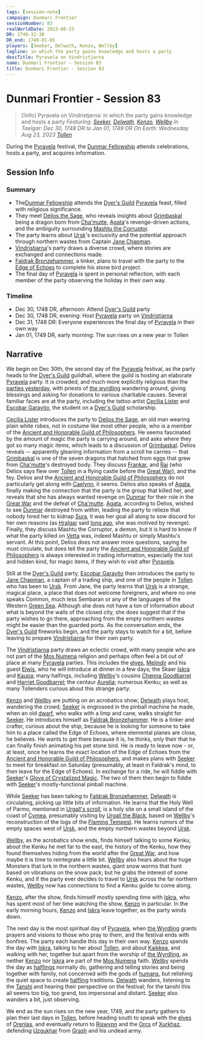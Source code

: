 ```yaml
---
tags: [session-note]
campaign: Dunmari Frontier
sessionNumber: 83
realWorldDate: 2023-08-23
DR: 1748-12-30
DR_end: 1749-01-01
players: [Seeker, Delwath, Kenzo, Wellby]
tagline: in which the party gains knowledge and hosts a party
descTitle: Pyravela on Vindristjarna
name: Dunmari Frontier - Session 83
title: Dunmari Frontier - Session 83
---
```

# Dunmari Frontier - Session 83

>[!info] Pyravela on Vindristjarna: in which the party gains knowledge and hosts a party
> *Featuring: [Seeker](<../../../people/pcs/dunmar-fellowship/seeker.md>), [Delwath](<../../../people/pcs/dunmar-fellowship/delwath.md>), [Kenzo](<../../../people/pcs/dunmar-fellowship/kenzo.md>), [Wellby](<../../../people/pcs/dunmar-fellowship/wellby.md>)*
> *In Taelgar: Dec 30, 1748 DR to Jan 01, 1749 DR*
> *On Earth: Wednesday Aug 23, 2023*
> *[Tollen](<../../../gazetteer/western-green-sea/tollen/tollen.md>)*

During the [Pyravela](<../../../time/holidays-and-festivals/pyravela.md>) festival, the [Dunmar Fellowship](<../../../people/pcs/dunmar-fellowship/dunmar-fellowship.md>) attends celebrations, hosts a party, and acquires information.

## Session Info
### Summary
- The[Dunmar Fellowship](<../../../people/pcs/dunmar-fellowship/dunmar-fellowship.md>) attends the [Dyer's Guild](<../../../groups/tollen-guilds/dyer-s-guild.md>) [Pyravela](<../../../time/holidays-and-festivals/pyravela.md>) feast, filled with religious significance.
- They meet [Delios the Sage](<../../../people/tollenders/delios-the-sage.md>), who reveals insights about [Grimbaskal](<../../../people/other-nonhumans/mezzar.md>) being a dragon born from [Cha'mutte](<../../../people/extraplanar-powers/cha-mutte.md>), [Agata](<../../../people/fey/agata.md>)'s revenge-driven actions, and the ambiguity surrounding [Mashtu the Corruptor](<../../../people/extraplanar-powers/mashtu-the-corruptor.md>). 
- The party learns about [Ursk](<../../../gazetteer/northern-green-sea/ursk.md>)'s exclusivity and the potential approach through northern wastes from Captain [Jane Chapman](<../../../people/tollenders/jane-chapman.md>).
- [Vindristjarna](<../../../things/ships/vindristjarna.md>)'s party draws a diverse crowd, where stories are exchanged and connections made.
- [Faldrak Bronzehammer](<../../../people/dwarves/faldrak-bronzehammer.md>), a tinker, plans to travel with the party to the [Edge of Echoes](<../../../gazetteer/western-green-sea/cymea/edge-of-echoes.md>) to complete his stone bird project.
- The final day of [Pyravela](<../../../time/holidays-and-festivals/pyravela.md>) is spent in personal reflection, with each member of the party observing the holiday in their own way.

### Timeline
- Dec 30, 1748 DR, afternoon: Attend [Dyer's Guild](<../../../groups/tollen-guilds/dyer-s-guild.md>) party
- Dec 30, 1748 DR, evening: Host [Pyravela](<../../../time/holidays-and-festivals/pyravela.md>) party on [Vindristjarna](<../../../things/ships/vindristjarna.md>)
- Dec 31, 1748 DR: Everyone experiences the final day of [Pyravela](<../../../time/holidays-and-festivals/pyravela.md>) in their own way
- Jan 01, 1749 DR, early morning: The sun rises on a new year in Tollen

## Narrative
We begin on Dec 30th, the second day of the [Pyravela](<../../../time/holidays-and-festivals/pyravela.md>) festival, as the party heads to the [Dyer's Guild](<../../../groups/tollen-guilds/dyer-s-guild.md>) guildhall, where the guild is hosting an elaborate [Pyravela](<../../../time/holidays-and-festivals/pyravela.md>) party. It is crowded, and much more explicitly religious than the [parties yesterday](<./session-82-dufr.md>), with priests of [the wyrdling](<../../../cosmology/gods/incorporeal-gods/mos-numena-pantheon/the-wyrdling.md>) wandering around, giving blessings and asking for donations to various charitable causes. Several familiar faces are at the party, including the tattoo artist [Cecilia Lister](<../../../people/tollenders/cecilia-lister.md>) and [Escobar Garavito](<../../../people/tollenders/escobar-garavito.md>), the student on a [Dyer's Guild](<../../../groups/tollen-guilds/dyer-s-guild.md>) scholarship. 

[Cecilia Lister](<../../../people/tollenders/cecilia-lister.md>) introduces the party to [Delios the Sage](<../../../people/tollenders/delios-the-sage.md>), an old man wearing plain white robes, not in costume like most other people, who is a member of the [Ancient and Honorable Guild of Philosophers](<../../../groups/tollen-guilds/ancient-and-honorable-guild-of-philosophers.md>). He seems fascinated by the amount of magic the party is carrying around, and asks where they got so many magic items, which leads to a discussion of [Grimbaskal](<../../../people/other-nonhumans/mezzar.md>). Delios reveals -- apparently gleaning information from a scroll he carries -- that [Grimbaskal](<../../../people/other-nonhumans/mezzar.md>) is one of the seven dragons that hatched from eggs that grew from [Cha'mutte](<../../../people/extraplanar-powers/cha-mutte.md>)'s destroyed body. They discuss [Frankar](<../../../people/dwarves/frankar.md>), and [Rai](<../../../people/pcs/great-war/rai.md>) (who Delios says flew over [Tollen](<../../../gazetteer/western-green-sea/tollen/tollen.md>) in a flying castle before the [Great War](<../../../events/1500s/great-war.md>)), and the fey. Delios and the [Ancient and Honorable Guild of Philosophers](<../../../groups/tollen-guilds/ancient-and-honorable-guild-of-philosophers.md>) do not particularly get along with [Caelynn](<../../../people/fey/caelynn.md>), it seems. Delios also speaks of [Agata](<../../../people/fey/agata.md>), finally making the connection that the party is the group that killed her, and reveals that she has always wanted revenge on [Dunmar](<../../../gazetteer/greater-dunmar/realms/dunmar/dunmar.md>) for their role in the [Great War](<../../../events/1500s/great-war.md>) and the defeat of [Cha'mutte](<../../../people/extraplanar-powers/cha-mutte.md>). [Agata](<../../../people/fey/agata.md>), according to Delios, wished to see [Dunmar](<../../../gazetteer/greater-dunmar/realms/dunmar/dunmar.md>) destroyed from within, leading the party to relieze that nobody hired her to kidnap [Sura](<../../../people/dunmari/sura.md>), it was her goal all along to sow discord for her own reasons (as [Hralgar](<../../../people/giants/hralgar.md>) said [long ago](<./session-14-dufr.md>), she was motived by revenge). Finally, they discuss Mashtu the Corruptor, a demon, but it is hard to know if what the party killed on [Vetta](<../../../gazetteer/western-green-sea/skaerhem/vetta.md>) was, indeed Mashtu or simply Mashtu's servant. At this point, Delios does not answer more questions, saying he must circulate, but does tell the party the [Ancient and Honorable Guild of Philosophers](<../../../groups/tollen-guilds/ancient-and-honorable-guild-of-philosophers.md>) is always interested in trading information, especially the lost and hidden kind, for magic items, if they wish to visit after [Pyravela](<../../../time/holidays-and-festivals/pyravela.md>). 

Still at the [Dyer's Guild](<../../../groups/tollen-guilds/dyer-s-guild.md>) party, [Escobar Garavito](<../../../people/tollenders/escobar-garavito.md>) then introduces the party to [Jane Chapman](<../../../people/tollenders/jane-chapman.md>), a captain of a trading ship, and one of the people in [Tollen](<../../../gazetteer/western-green-sea/tollen/tollen.md>) who has been to [Ursk](<../../../gazetteer/northern-green-sea/ursk.md>). From Jane, the party learns that [Ursk](<../../../gazetteer/northern-green-sea/ursk.md>) is a strange, magical place, a place that does not welcome foreigners, and where no one speaks Common, much less Sembaran or any of the languages of the Western [Green Sea](<../../../gazetteer/green-sea.md>). Although she does not have a ton of information about what is beyond the walls of the closed city, she does suggest that if the party wishes to go there, approaching from the empty northern wastes might be easier than the guarded ports. As the conversation ends, the [Dyer's Guild](<../../../groups/tollen-guilds/dyer-s-guild.md>) fireworks begin, and the party stays to watch for a bit, before leaving to prepare [Vindristjarna](<../../../things/ships/vindristjarna.md>) for their own party. 

The [Vindristjarna](<../../../things/ships/vindristjarna.md>) party draws an eclectic crowd, with many people who are not part of the [Mos Numena](<../../../cosmology/religions/mos-numena/mos-numena.md>) religion and perhaps often feel a bit out of place at many [Pyravela](<../../../time/holidays-and-festivals/pyravela.md>) parties. This includes the [elves](<../../../species/children-of-the-embodied-gods/elves/elves.md>), [Melindir](<../../../people/elves/melindir.md>) and his guest [Elwis](<../../../people/elves/elwis.md>), who he will introduce at dinner in a few days; the Skaer [Iskra](<../../../people/skaer/iskra.md>) and [Kaupa](<../../../people/skaer/kaupa.md>); many halfings, including [Wellby](<../../../people/pcs/dunmar-fellowship/wellby.md>)'s cousins [Chenna Goodbarrel](<../../../people/halflings/chenna-goodbarrel.md>) and [Harriet Goodbarrel](<../../../people/halflings/harriet-goodbarrel.md>); the centaur [Aurelia](<../../../people/other-nonhumans/aurelia.md>); numerous Kenku; as well as many Tollenders curious about this strange party. 

[Kenzo](<../../../people/pcs/dunmar-fellowship/kenzo.md>) and [Wellby](<../../../people/pcs/dunmar-fellowship/wellby.md>) are putting on an acrobatics show; [Delwath](<../../../people/pcs/dunmar-fellowship/delwath.md>) plays host, wandering the crowd;  [Seeker](<../../../people/pcs/dunmar-fellowship/seeker.md>) is engrossed in the pinball machine he made, when an old [dwarf](<../../../species/children-of-the-embodied-gods/dwarves/dwarves.md>), who walks with a limp and cane, walks straight for [Seeker](<../../../people/pcs/dunmar-fellowship/seeker.md>). He introduces himself as [Faldrak Bronzehammer](<../../../people/dwarves/faldrak-bronzehammer.md>). He is a tinker and crafter, curious about the ship, because he is looking for someone to take him to a place called the Edge of Echoes, where elemental planes are close, he believes. He wants to get there because it is, he thinks, only their that he can finally finish animating his pet stone bird. He is ready to leave now - or, at least, once he learns the exact location of the Edge of Echoes from the [Ancient and Honorable Guild of Philosophers](<../../../groups/tollen-guilds/ancient-and-honorable-guild-of-philosophers.md>), and makes plans with [Seeker](<../../../people/pcs/dunmar-fellowship/seeker.md>) to meet for breakfast on Saturday (presumably, at least in Faldrak's mind, to then leave for the Edge of Echoes). In exchange for a ride, he will fiddle with [Seeker](<../../../people/pcs/dunmar-fellowship/seeker.md>)'s [Glove of Crystalized Magic](<../treasure/notable-items/glove-of-crystalized-magic.md>). The two of them then begin to fiddle with [Seeker](<../../../people/pcs/dunmar-fellowship/seeker.md>)'s mostly-functional pinball machine.

While [Seeker](<../../../people/pcs/dunmar-fellowship/seeker.md>) has been talking to [Faldrak Bronzehammer](<../../../people/dwarves/faldrak-bronzehammer.md>), [Delwath](<../../../people/pcs/dunmar-fellowship/delwath.md>) is circulating, picking up little bits of information. He learns that the Holy Well of Parmo, mentioned in [Urgall's scroll](<../treasure/notable-items/urgall-s-scroll.md>), is a holy site on a small island of the coast of [Cymea](<../../../gazetteer/western-green-sea/cymea/cymea.md>), presumably visiting by [Urgall the Black](<../../../people/skaer/urgall-the-black.md>), based on [Wellby](<../../../people/pcs/dunmar-fellowship/wellby.md>)'s reconstruction of the logs of the [Flaming Tempest](<../../../things/ships/flaming-tempest.md>). He learns rumors of the empty spaces west of [Ursk](<../../../gazetteer/northern-green-sea/ursk.md>), and the empty northern wastes beyond [Ursk](<../../../gazetteer/northern-green-sea/ursk.md>).

[Wellby](<../../../people/pcs/dunmar-fellowship/wellby.md>), as the acrobatics show ends, finds himself talking to some Kenku, about the Kenku he met far to the east, the history of the Kenku, how they found themselves hiding from the world after the [Great War](<../../../events/1500s/great-war.md>), and how maybe it is time to reintegrate a little bit. [Wellby](<../../../people/pcs/dunmar-fellowship/wellby.md>) also hears about the huge Monsters that lurk in the northern wastes, giant snow worms that hunt based on vibrations on the snow pack; but he grabs the interest of some Kenku, and if the party ever decides to travel to [Ursk](<../../../gazetteer/northern-green-sea/ursk.md>) across the far northern wastes, [Wellby](<../../../people/pcs/dunmar-fellowship/wellby.md>) now has connections to find a Kenku guide to come along. 

[Kenzo](<../../../people/pcs/dunmar-fellowship/kenzo.md>), after the show, finds himself mostly spending time with [Iskra](<../../../people/skaer/iskra.md>), who has spent most of her time watching the show, [Kenzo](<../../../people/pcs/dunmar-fellowship/kenzo.md>) in particular. In the early morning hours, [Kenzo](<../../../people/pcs/dunmar-fellowship/kenzo.md>) and [Iskra](<../../../people/skaer/iskra.md>) leave together, as the party winds down. 

The next day is the most spiritual day of [Pyravela](<../../../time/holidays-and-festivals/pyravela.md>), when [the Wyrdling](<../../../cosmology/gods/incorporeal-gods/mos-numena-pantheon/the-wyrdling.md>) grants prayers and visions to those who pray to them, and the festival ends with bonfires. The party each handle this day in their own way. [Kenzo](<../../../people/pcs/dunmar-fellowship/kenzo.md>) spends the day with [Iskra](<../../../people/skaer/iskra.md>), talking to her about [Tollen](<../../../gazetteer/western-green-sea/tollen/tollen.md>), and about [Kaikkea](<../../../cosmology/gods/incorporeal-gods/kaikkea.md>), and walking with her, together but apart from the worship of [the Wyrdling](<../../../cosmology/gods/incorporeal-gods/mos-numena-pantheon/the-wyrdling.md>), as neither [Kenzo](<../../../people/pcs/dunmar-fellowship/kenzo.md>) nor [Iskra](<../../../people/skaer/iskra.md>) are part of the [Mos Numena](<../../../cosmology/religions/mos-numena/mos-numena.md>) faith. [Wellby](<../../../people/pcs/dunmar-fellowship/wellby.md>) spends the day as [halflings](<../../../species/children-of-the-embodied-gods/halflings/halflings.md>) normally do, gathering and telling stories and being together with family, not concerned with the gods of [humans](<../../../species/humans/humans.md>), but relishing the quiet space to create [halfling](<../../../species/children-of-the-embodied-gods/halflings/halflings.md>) traditions. [Delwath](<../../../people/pcs/dunmar-fellowship/delwath.md>) wanders, listening to the [Tanshi](<../../../cosmology/gods/tanshi/tanshi.md>) and hearing their perspective on the festival; for the tanshi this all seems too big, too grand, too impersonal and distant. [Seeker](<../../../people/pcs/dunmar-fellowship/seeker.md>) also wanders a bit, just observing.

We end as the sun rises on the new year, 1749, and the party gathers to plan their last days in [Tollen](<../../../gazetteer/western-green-sea/tollen/tollen.md>), before heading south to speak with the [elves](<../../../species/children-of-the-embodied-gods/elves/elves.md>) of [Orenlas](<../../../gazetteer/istaros-watershed/orenlas/orenlas.md>), and eventually return to [Riswynn](<../../../people/pcs/dunmar-fellowship/riswynn.md>) and the [Orcs](<../../../species/children-of-the-embodied-gods/orcs/orcs.md>) of [Xurkhaz](<../../../gazetteer/istaros-watershed/xurkhaz/xurkhaz.md>), defending [Uzgukhar](<../../../gazetteer/istaros-watershed/xurkhaz/uzgukhar.md>) from [Grash](<../../../people/other-nonhumans/grash.md>) and his undead army. 
